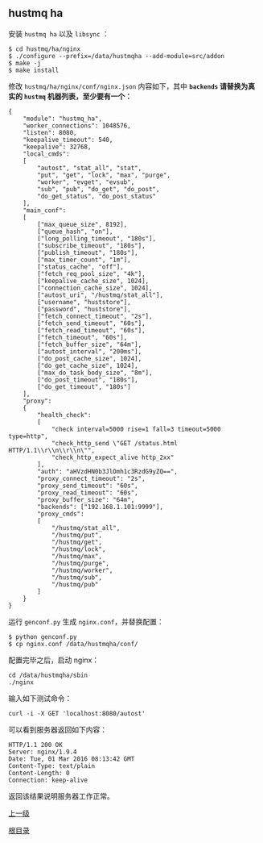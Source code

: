 hustmq ha
--

安装 `hustmq ha` 以及 `libsync` ：

    $ cd hustmq/ha/nginx
    $ ./configure --prefix=/data/hustmqha --add-module=src/addon
    $ make -j
    $ make install

修改 `hustmq/ha/nginx/conf/nginx.json` 内容如下，其中 **`backends` 请替换为真实的 `hustmq` 机器列表，至少要有一个：**

    {
        "module": "hustmq_ha",
        "worker_connections": 1048576,
        "listen": 8080,
        "keepalive_timeout": 540,
        "keepalive": 32768,
        "local_cmds":
        [
            "autost", "stat_all", "stat",
            "put", "get", "lock", "max", "purge", 
            "worker", "evget", "evsub", 
            "sub", "pub", "do_get", "do_post",
            "do_get_status", "do_post_status"
        ],
        "main_conf":
        [
            ["max_queue_size", 8192],
            ["queue_hash", "on"],
            ["long_polling_timeout", "180s"],
            ["subscribe_timeout", "180s"],
            ["publish_timeout", "180s"],
            ["max_timer_count", "1m"],
            ["status_cache", "off"],
            ["fetch_req_pool_size", "4k"],
            ["keepalive_cache_size", 1024],
            ["connection_cache_size", 1024],
            ["autost_uri", "/hustmq/stat_all"],
            ["username", "huststore"],
            ["password", "huststore"],
            ["fetch_connect_timeout", "2s"],
            ["fetch_send_timeout", "60s"],
            ["fetch_read_timeout", "60s"],
            ["fetch_timeout", "60s"],
            ["fetch_buffer_size", "64m"],
            ["autost_interval", "200ms"],
            ["do_post_cache_size", 1024],
            ["do_get_cache_size", 1024],
            ["max_do_task_body_size", "8m"],
            ["do_post_timeout", "180s"],
            ["do_get_timeout", "180s"]
        ],
        "proxy":
        {
            "health_check": 
            [
                "check interval=5000 rise=1 fall=3 timeout=5000 type=http",
                "check_http_send \"GET /status.html HTTP/1.1\\r\\n\\r\\n\"",
                "check_http_expect_alive http_2xx"
            ],
            "auth": "aHVzdHN0b3JlOmh1c3RzdG9yZQ==",
            "proxy_connect_timeout": "2s",
            "proxy_send_timeout": "60s",
            "proxy_read_timeout": "60s",
            "proxy_buffer_size": "64m",
            "backends": ["192.168.1.101:9999"],
            "proxy_cmds":
            [
                "/hustmq/stat_all",
                "/hustmq/put",
                "/hustmq/get",
                "/hustmq/lock",
                "/hustmq/max",
                "/hustmq/purge",
                "/hustmq/worker",
                "/hustmq/sub",
                "/hustmq/pub"
            ]
        }
    }

运行 `genconf.py` 生成 `nginx.conf`，并替换配置：

    $ python genconf.py
    $ cp nginx.conf /data/hustmqha/conf/

配置完毕之后，启动 nginx：

    cd /data/hustmqha/sbin
    ./nginx

输入如下测试命令：

    curl -i -X GET 'localhost:8080/autost'

可以看到服务器返回如下内容：

    HTTP/1.1 200 OK
    Server: nginx/1.9.4
    Date: Tue, 01 Mar 2016 08:13:42 GMT
    Content-Type: text/plain
    Content-Length: 0
    Connection: keep-alive

返回该结果说明服务器工作正常。

[上一级](index.md)

[根目录](../index.md)